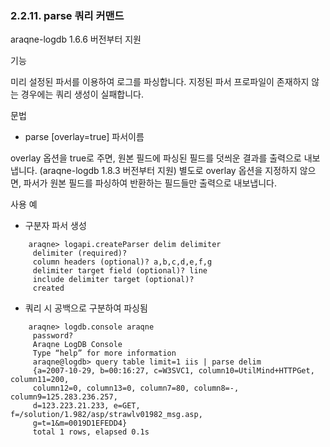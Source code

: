 ### 2.2.11. parse 쿼리 커맨드


araqne-logdb 1.6.6 버전부터 지원

기능

미리 설정된 파서를 이용하여 로그를 파싱합니다. 지정된 파서 프로파일이 존재하지 않는 경우에는 쿼리 생성이 실패합니다.

문법

* parse [overlay=true] 파서이름

overlay 옵션을 true로 주면, 원본 필드에 파싱된 필드를 덧씌운 결과를 출력으로 내보냅니다. (araqne-logdb 1.8.3 버전부터 지원) 별도로 overlay 옵션을 지정하지 않으면, 파서가 원본 필드를 파싱하여 반환하는 필드들만 출력으로 내보냅니다.

사용 예

* 구분자 파서 생성

~~~
    araqne> logapi.createParser delim delimiter
     delimiter (required)?
     column headers (optional)? a,b,c,d,e,f,g
     delimiter target field (optional)? line
     include delimiter target (optional)?
     created
~~~

* 쿼리 시 공백으로 구분하여 파싱됨

~~~
    araqne> logdb.console araqne
     password?
     Araqne LogDB Console
     Type “help” for more information
     araqne@logdb> query table limit=1 iis | parse delim
     {a=2007-10-29, b=00:16:27, c=W3SVC1, column10=UtilMind+HTTPGet, column11=200, 
     column12=0, column13=0, column7=80, column8=-, column9=125.283.236.257, 
     d=123.223.21.233, e=GET, f=/solution/1.982/asp/strawlv01982_msg.asp, 
     g=t=1&m=0019D1EFEDD4}
     total 1 rows, elapsed 0.1s
~~~


